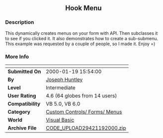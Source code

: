 ﻿<div align="center">

## Hook Menu


</div>

### Description

This dynamically creates menus on your form with API. Then subclasses it to see if you clicked it. It also demonstrates how to create a sub-submenu. This example was requested by a couple of people, so I made it. Enjoy =)
 
### More Info
 


<span>             |<span>
---                |---
**Submitted On**   |2000-01-19 15:54:00
**By**             |[Joseph Huntley](https://github.com/Planet-Source-Code/PSCIndex/blob/master/ByAuthor/joseph-huntley.md)
**Level**          |Intermediate
**User Rating**    |4.6 (64 globes from 14 users)
**Compatibility**  |VB 5\.0, VB 6\.0
**Category**       |[Custom Controls/ Forms/  Menus](https://github.com/Planet-Source-Code/PSCIndex/blob/master/ByCategory/custom-controls-forms-menus__1-4.md)
**World**          |[Visual Basic](https://github.com/Planet-Source-Code/PSCIndex/blob/master/ByWorld/visual-basic.md)
**Archive File**   |[CODE\_UPLOAD29421192000\.zip](https://github.com/Planet-Source-Code/joseph-huntley-hook-menu__1-5566/archive/master.zip)








